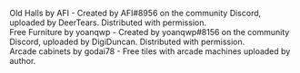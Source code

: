 Old Halls by AFI - Created by AFI#8956 on the community Discord, uploaded by DeerTears. Distributed with permission.  
Free Furniture by yoanqwp - Created by yoanqwp#8156 on the community Discord, uploaded by DigiDuncan. Distributed with permission.  
Arcade cabinets by godai78 - Free tiles with arcade machines uploaded by author.
